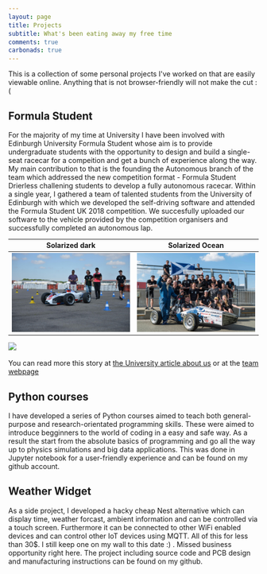 ```yaml
---
layout: page
title: Projects
subtitle: What's been eating away my free time
comments: true
carbonads: true
---
```


This is a collection of some personal projects I've worked on that are easily viewable online. Anything that is not browser-friendly will not make the cut :(

## Formula Student
For the majority of my time at University I have been involved with Edinburgh University Formula Student whose aim is to provide undergraduate students with the opportunity to design and build a single-seat racecar for a compeition and get a bunch of experience along the way. My main contribution to that is the founding the Autonomous branch of the team which addressed the new competition format - Formula Student Drierless challening students to develop a fully autonomous racecar. Within a single year, I gathered a team of talented students from the University of Edinburgh with which we developed the self-driving software and attended the Formula Student UK 2018 competition. We succesfully uploaded our software to the vehicle provided by the competition organisers and successfully completed an autonomous lap.


Solarized dark             |  Solarized Ocean
:-------------------------:|:-------------------------:
![EUFS Autonomous team](img/slider/EUFS_Picture_1.jpg)   |  ![EUFS Autonomous team](img/slider/EUFS_Picture_3.jpg)


[![](https://img.youtube.com/vi/Ic7Szt7nbeI/0.jpg)](https://www.youtube.com/watch?v=Ic7Szt7nbeI)



You can read more this story at [the University article about us](https://www.ed.ac.uk/informatics/news-events/stories/2018/students-on-quest-for-high-speed-success) or at the [team webpage](http://eufs.eusa.ed.ac.uk)

## Python courses
I have developed a series of Python courses aimed to teach both general-purpose and research-orientated programming skills. These were aimed to introduce begginners to the world of coding in a easy and safe way. As a result the start from the absolute basics of programming and go all the way up to physics simulations and big data applications. This was done in Jupyter notebook for a user-friendly experience and can be found on my github account. 


## Weather Widget
As a side project, I developed a hacky cheap Nest alternative which can display time, weather forcast, ambient information and can be controlled via a touch screen. Furthermore it can be connected to other WiFi enabled devices and can control other IoT devices using MQTT. All of this for less than 30$. I still keep one on my wall to this date :) . Missed business opportunity right here. The project including source code and PCB design and manufacturing instructions can be found on my github.

